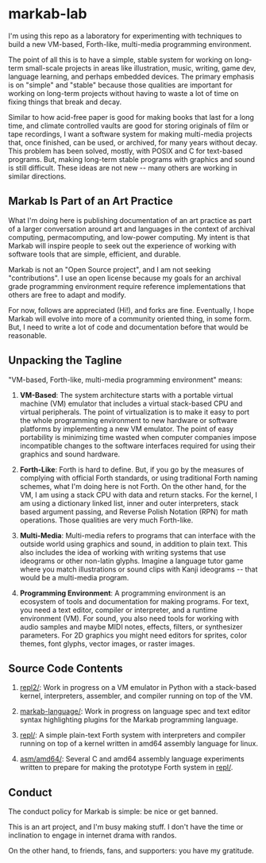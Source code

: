# markab-lab

I'm using this repo as a laboratory for experimenting with techniques to build
a new VM-based, Forth-like, multi-media programming environment.

The point of all this is to have a simple, stable system for working on
long-term small-scale projects in areas like illustration, music, writing, game
dev, language learning, and perhaps embedded devices. The primary emphasis is
on "simple" and "stable" because those qualities are important for working on
long-term projects without having to waste a lot of time on fixing things that
break and decay.

Similar to how acid-free paper is good for making books that last for a long
time, and climate controlled vaults are good for storing originals of film or
tape recordings, I want a software system for making multi-media projects that,
once finished, can be used, or archived, for many years without decay. This
problem has been solved, mostly, with POSIX and C for text-based programs. But,
making long-term stable programs with graphics and sound is still difficult.
These ideas are not new -- many others are working in similar directions.


## Markab Is Part of an Art Practice

What I'm doing here is publishing documentation of an art practice as part of a
larger conversation around art and languages in the context of archival
computing, permacomputing, and low-power computing. My intent is that Markab
will inspire people to seek out the experience of working with software tools
that are simple, efficient, and durable.

Markab is not an "Open Source project", and I am not seeking "contributions". I
use an open license because my goals for an archival grade programming
environment require reference implementations that others are free to adapt and
modify.

For now, follows are appreciated (Hi!), and forks are fine. Eventually, I hope
Markab will evolve into more of a community oriented thing, in some form. But,
I need to write a lot of code and documentation before that would be
reasonable.


## Unpacking the Tagline

"VM-based, Forth-like, multi-media programming environment" means:

1. **VM-Based**: The system architecture starts with a portable virtual
   machine (VM) emulator that includes a virtual stack-based CPU and virtual
   peripherals. The point of virtualization is to make it easy to port the
   whole programming environment to new hardware or software platforms by
   implementing a new VM emulator. The point of easy portability is minimizing
   time wasted when computer companies impose incompatible changes to the
   software interfaces required for using their graphics and sound hardware.

2. **Forth-Like**: Forth is hard to define. But, if you go by the measures of
   complying with official Forth standards, or using traditional Forth naming
   schemes, what I'm doing here is not Forth. On the other hand, for the VM,
   I am using a stack CPU with data and return stacks. For the kernel, I am
   using a dictionary linked list, inner and outer interpreters, stack based
   argument passing, and Reverse Polish Notation (RPN) for math operations.
   Those qualities are very much Forth-like.

3. **Multi-Media**: Multi-media refers to programs that can interface with the
   outside world using graphics and sound, in addition to plain text. This also
   includes the idea of working with writing systems that use ideograms or other
   non-latin glyphs. Imagine a language tutor game where you match illustrations
   or sound clips with Kanji ideograms -- that would be a multi-media program.

4. **Programming Environment**: A programming environment is an ecosystem of
   tools and documentation for making programs. For text, you need a text
   editor, compiler or interpreter, and a runtime environment (VM). For sound,
   you also need tools for working with audio samples and maybe MIDI notes,
   effects, filters, or synthesizer parameters. For 2D graphics you might need
   editors for sprites, color themes, font glyphs, vector images, or raster
   images.


## Source Code Contents

1. [repl2/](repl2): Work in progress on a VM emulator in Python with a
   stack-based kernel, interpreters, assembler, and compiler running on top
   of the VM.

2. [markab-language/](markab-language): Work in progress on language spec and
   text editor syntax highlighting plugins for the Markab programming language.

3. [repl/](repl): A simple plain-text Forth system with interpreters and
   compiler running on top of a kernel written in amd64 assembly language for
   linux.

4. [asm/amd64/](asm/amd64): Several C and amd64 assembly language experiments
   written to prepare for making the prototype Forth system in [repl/](repl).


## Conduct

The conduct policy for Markab is simple: be nice or get banned.

This is an art project, and I'm busy making stuff. I don't have the time or
inclination to engage in internet drama with randos.

On the other hand, to friends, fans, and supporters: you have my gratitude.
